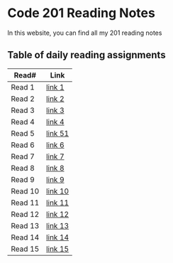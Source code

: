 # Code 201 Reading Notes

In this website, you can find all my 201 reading notes

## Table of daily reading assignments

Read#    |  Link
-----------|--------------
Read 1     |  [link 1]()
Read 2     |  [link 2]()
Read 3     |  [link 3]()
Read 4     |  [link 4]()
Read 5     |  [link 51]()
Read 6     |  [link 6]()
Read 7     |  [link 7]()
Read 8     |  [link 8]()
Read 9     |  [link 9]()
Read 10    |  [link 10]()
Read 11    |  [link 11]()
Read 12    |  [link 12]()
Read 13    |  [link 13]()
Read 14    |  [link 14]()
Read 15    |  [link 15]()